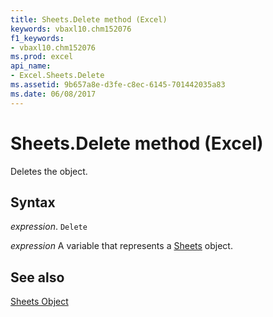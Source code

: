 ```yaml
---
title: Sheets.Delete method (Excel)
keywords: vbaxl10.chm152076
f1_keywords:
- vbaxl10.chm152076
ms.prod: excel
api_name:
- Excel.Sheets.Delete
ms.assetid: 9b657a8e-d3fe-c8ec-6145-701442035a83
ms.date: 06/08/2017
---
```



# Sheets.Delete method (Excel)

Deletes the object.


## Syntax

 _expression_. `Delete`

 _expression_ A variable that represents a [Sheets](./Excel.Sheets.md) object.


## See also


[Sheets Object](Excel.Sheets.md)

